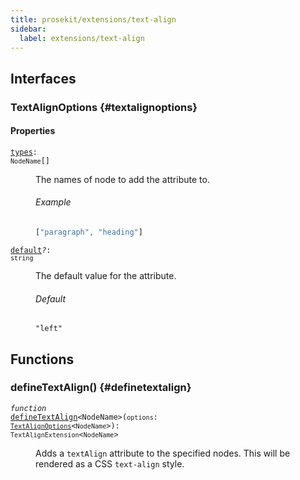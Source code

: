 ```yaml
---
title: prosekit/extensions/text-align
sidebar:
  label: extensions/text-align
---
```


## Interfaces

### TextAlignOptions {#textalignoptions}

#### Properties

<dl>

<dt>

<code data-typedoc-code><a id="types" href="#types">types</a>: `NodeName`[]</code>

</dt>

<dd>

The names of node to add the attribute to.

###### Example

```ts
["paragraph", "heading"]
```

</dd>

</dl>

<dl>

<dt>

<code data-typedoc-code><a id="default" href="#default">default</a><i>?</i>: `string`</code>

</dt>

<dd>

The default value for the attribute.

###### Default

`"left"`

</dd>

</dl>

## Functions

### defineTextAlign() {#definetextalign}

<dl>

<dt>

<code data-typedoc-code><i>function</i> <a id="definetextalign" href="#definetextalign">defineTextAlign</a>\<NodeName\>(`options`: [`TextAlignOptions`](#textalignoptions)\<`NodeName`\>): `TextAlignExtension`\<`NodeName`\></code>

</dt>

<dd>

Adds a `textAlign` attribute to the specified nodes. This will be rendered as
a CSS `text-align` style.

</dd>

</dl>
